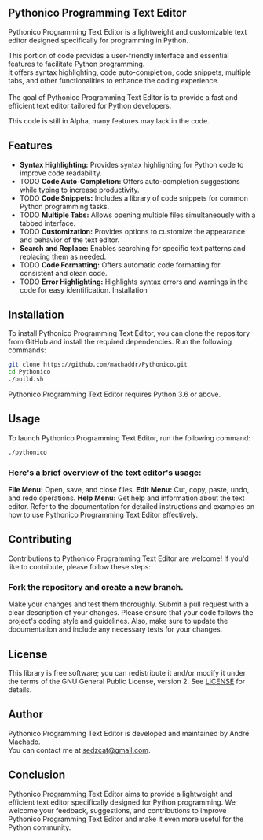 ## Pythonico Programming Text Editor
Pythonico Programming Text Editor is a lightweight and customizable text editor designed specifically for programming in Python.

This portion of code provides a user-friendly interface and essential features to facilitate Python programming. <br />It offers syntax highlighting, code auto-completion, code snippets, multiple tabs, and other functionalities to enhance the coding experience. <br /><br />The goal of Pythonico Programming Text Editor is to provide a fast and efficient text editor tailored for Python developers.

This code is still in Alpha, many features may lack in the code.

## Features
- **Syntax Highlighting:** 
Provides syntax highlighting for Python code to improve code readability.
- TODO **Code Auto-Completion:** 
Offers auto-completion suggestions while typing to increase productivity.
- TODO **Code Snippets:** 
Includes a library of code snippets for common Python programming tasks.
- TODO **Multiple Tabs:** 
Allows opening multiple files simultaneously with a tabbed interface.
- TODO **Customization:** 
Provides options to customize the appearance and behavior of the text editor.
- **Search and Replace:** 
Enables searching for specific text patterns and replacing them as needed.
- TODO **Code Formatting:** 
Offers automatic code formatting for consistent and clean code.
- TODO **Error Highlighting:** 
Highlights syntax errors and warnings in the code for easy identification.
Installation

## Installation

To install Pythonico Programming Text Editor, you can clone the repository from GitHub and install the required dependencies. Run the following commands:

``` bash
git clone https://github.com/machaddr/Pythonico.git
cd Pythonico
./build.sh
```

Pythonico Programming Text Editor requires Python 3.6 or above.

## Usage
To launch Pythonico Programming Text Editor, run the following command:

``` bash
./pythonico
```
### Here's a brief overview of the text editor's usage:

**File Menu:** Open, save, and close files.
**Edit Menu:** Cut, copy, paste, undo, and redo operations.
**Help Menu:** Get help and information about the text editor.
Refer to the documentation for detailed instructions and examples on how to use Pythonico Programming Text Editor effectively.

## Contributing
Contributions to Pythonico Programming Text Editor are welcome! If you'd like to contribute, please follow these steps:

### Fork the repository and create a new branch.
Make your changes and test them thoroughly.
Submit a pull request with a clear description of your changes.
Please ensure that your code follows the project's coding style and guidelines. Also, make sure to update the documentation and include any necessary tests for your changes.

## License
This library is free software; you can redistribute it and/or modify it under
the terms of the GNU General Public License, version 2. See [LICENSE](LICENSE) for details.

## Author
Pythonico Programming Text Editor is developed and maintained by André Machado. <br />You can contact me at sedzcat@gmail.com.

## Conclusion
Pythonico Programming Text Editor aims to provide a lightweight and efficient text editor specifically designed for Python programming. We welcome your feedback, suggestions, and contributions to improve Pythonico Programming Text Editor and make it even more useful for the Python community.
